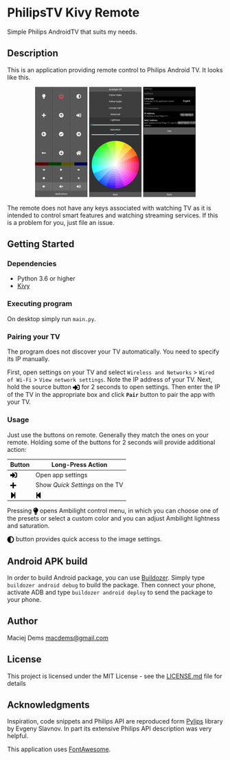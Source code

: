 # PhilipsTV Kivy Remote

Simple Philips AndroidTV that suits my needs.

## Description

This is an application providing remote control to Philips Android TV. It looks like this.

<p style="text-align: center">
<img src="img/screenshot.png" height="256dp"/>
<img src="img/screenshot_ambilight.png" height="256dp"/>
<img src="img/screenshot_settings.png" height="256dp"/>
</p>

The remote does not have any keys associated with watching TV as it is intended to control smart features and watching streaming services. If this is a problem for you, just file an issue.

## Getting Started

### Dependencies

* Python 3.6 or higher
* [Kivy](https://kivy.org)

### Executing program

On desktop simply run `main.py`.

### Pairing your TV

The program does not discover your TV automatically. You need to specify its IP manually.

First, open settings on your TV and select `Wireless and Networks` > `Wired of Wi-Fi` > `View network settings`. Note the IP address
of your TV.  Next, hold the source button <img src="img/fa-sign-in-alt.svg" height="16dp" style="vertical-align: middle;"/>
for 2 seconds to open settings. Then enter the IP of the TV in the appropriate box and click **`Pair`** button to pair the app
with your TV.

### Usage

Just use the buttons on remote. Generally they match the ones on your remote. Holding some of the buttons for 2 seconds will provide
additional action:

| Button                                                                             | Long-Press Action               |
| ---------------------------------------------------------------------------------- | ------------------------------- |
| <img src="img/fa-sign-in-alt.svg" height="16dp" style="vertical-align: middle;"/>  | Open app settings               |
| <img src="img/fa-plus.svg" height="16dp" style="vertical-align: middle;"/>         | Show *Quick Settings* on the TV |
| <img src="img/fa-step-forward.svg" height="16dp" style="vertical-align: middle;"/> | <img src="img/fa-step-backward.svg" height="16dp" style="vertical-align: middle;"/> |

Pressing <img src="img/fa-lightbulb.svg" height="16dp" style="vertical-align: middle;"/> opens Ambilight control menu, in which
you can choose one of the presets or select a custom color and you can adjust Ambilight lightness and saturation.

<img src="img/fa-adjust.svg" height="16dp" style="vertical-align: middle;"/> button provides quick access to the image settings.


## Android APK build

In order to build Android package, you can use [Buildozer](https://github.com/kivy/buildozer). Simply type
`buildozer android debug` to build the package. Then connect your phone, activate ADB and type `buildozer android deploy`
to send the package to your phone.


## Author

Maciej Dems <macdems@gmail.com>

## License

This project is licensed under the MIT License - see the [LICENSE.md](LICENSE.md) file for details

## Acknowledgments

Inspiration, code snippets and Philips API are reproduced form [Pylips](https://github.com/eslavnov/pylips) library by Evgeny
Slavnov. In part its extensive Philips API description was very helpful.

This application uses [FontAwesome](https://fontawesome.com/license/free).
